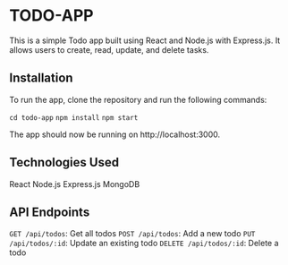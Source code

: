 # TODO-APP
This is a simple Todo app built using React and Node.js with Express.js. It allows users to create, read, update, and delete tasks.

## Installation
To run the app, clone the repository and run the following commands:

`cd todo-app`
`npm install`
`npm start`

The app should now be running on http://localhost:3000.

## Technologies Used
React
Node.js
Express.js
MongoDB

## API Endpoints
`GET /api/todos`: Get all todos
`POST /api/todos`: Add a new todo
`PUT /api/todos/:id`: Update an existing todo
`DELETE /api/todos/:id`: Delete a todo
